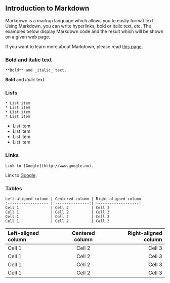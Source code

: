 ## Introduction to Markdown

Markdown is a markup language which allows you to easily format text. Using Markdown, you can write hyperlinks, bold or italic text, etc. The examples below display Markdown code and the result which will be shown on a given web page.

If you want to learn more about Markdown, please read [this page](http://daringfireball.net/projects/markdown/syntax).

### Bold and italic text
```
**Bold** and _italic_ text.
```
**Bold** and _italic_ text.

### Lists
```
* List item
* List item
* List item
* List item
```
* List item
* List item
* List item
* List item

### Links
```
Link to [Google](http://www.google.no).
```
Link to [Google](http://www.google.no).

### Tables
```
Left-aligned column | Centered column | Right-aligned column
:------------------ |:---------------:| -------------------:
Cell 1              | Cell 2          | Cell 3
Cell 1              | Cell 2          | Cell 3
Cell 1              | Cell 2          | Cell 3
Cell 1              | Cell 2          | Cell 3
```
Left-aligned column | Centered column | Right-aligned column
:------------------ |:---------------:| -------------------:
Cell 1              | Cell 2          | Cell 3
Cell 1              | Cell 2          | Cell 3
Cell 1              | Cell 2          | Cell 3
Cell 1              | Cell 2          | Cell 3
